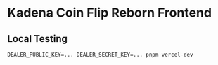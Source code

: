 # Kadena Coin Flip Reborn Frontend

## Local Testing

`DEALER_PUBLIC_KEY=... DEALER_SECRET_KEY=... pnpm vercel-dev`
